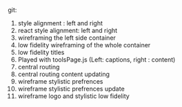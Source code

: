 git:

1. style alignment : left and right
2. react style alignment: left and right
3. wireframing the left side container
4. low fidelity wireframing of the whole container
5. low fidelity titles
6. Played with toolsPage.js (Left: captions, right : content)
7. central routing
8. central routing content updating
9. wireframe stylistic prefrences
10. wireframe stylistic prefrences update
11. wireframe logo and stylistic low fidelity
